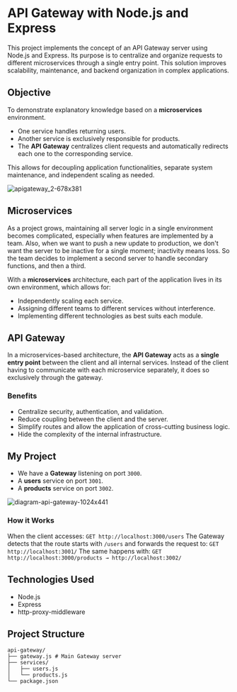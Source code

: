 # API Gateway with Node.js and Express

This project implements the concept of an API Gateway server using Node.js and Express. Its purpose is to centralize and organize requests to different microservices through a single entry point. This solution improves scalability, maintenance, and backend organization in complex applications.

## Objective

To demonstrate explanatory knowledge based on a **microservices** environment.

-   One service handles returning users.
-   Another service is exclusively responsible for products.
-   The **API Gateway** centralizes client requests and automatically redirects each one to the corresponding service.

This allows for decoupling application functionalities, separate system maintenance, and independent scaling as needed.

![apigateway_2-678x381](https://github.com/user-attachments/assets/687935b1-9d70-464c-a3e9-d5dcb12a2403)

## Microservices

As a project grows, maintaining all server logic in a single environment becomes complicated, especially when features are implemented by a team. Also, when we want to push a new update to production, we don't want the server to be inactive for a single moment; inactivity means loss. So the team decides to implement a second server to handle secondary functions, and then a third.

With a **microservices** architecture, each part of the application lives in its own environment, which allows for:

-   Independently scaling each service.
-   Assigning different teams to different services without interference.
-   Implementing different technologies as best suits each module.

## API Gateway

In a microservices-based architecture, the **API Gateway** acts as a **single entry point** between the client and all internal services. Instead of the client having to communicate with each microservice separately, it does so exclusively through the gateway.

### Benefits

-   Centralize security, authentication, and validation.
-   Reduce coupling between the client and the server.
-   Simplify routes and allow the application of cross-cutting business logic.
-   Hide the complexity of the internal infrastructure.

## My Project

-   We have a **Gateway** listening on port `3000`.
-   A **users** service on port `3001`.
-   A **products** service on port `3002`.

![diagram-api-gateway-1024x441](https://github.com/user-attachments/assets/7d86a9b2-6925-4a54-8008-deb1ba1e1716)

### How it Works

When the client accesses:
`GET http://localhost:3000/users`
The Gateway detects that the route starts with `/users` and forwards the request to:
 `GET http://localhost:3001/` 
 The same happens with:
 `GET http://localhost:3000/products → http://localhost:3002/`

## Technologies Used

-   Node.js
-   Express
-   http-proxy-middleware

## Project Structure

```
api-gateway/
├── gateway.js # Main Gateway server
├── services/
│   ├── users.js
│   └── products.js
└── package.json
```
